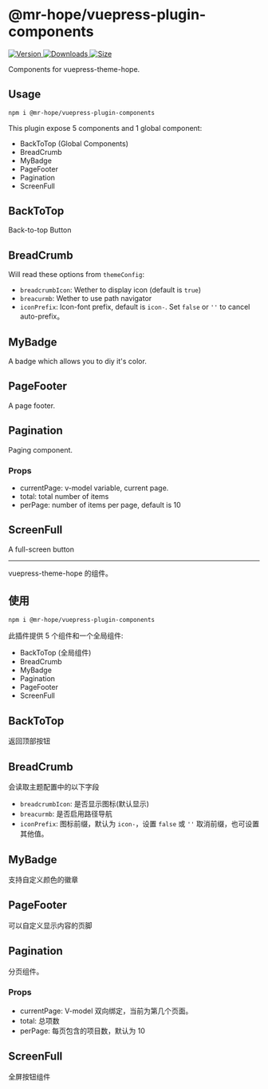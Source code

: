 # @mr-hope/vuepress-plugin-components

[![Version](https://img.shields.io/npm/v/@mr-hope/vuepress-plugin-components.svg?style=flat-square&logo=npm) ![Downloads](https://img.shields.io/npm/dm/@mr-hope/vuepress-plugin-components.svg?style=flat-square&logo=npm) ![Size](https://img.shields.io/bundlephobia/min/@mr-hope/vuepress-plugin-components?style=flat-square&logo=npm)](https://www.npmjs.com/package/@mr-hope/vuepress-plugin-components)

Components for vuepress-theme-hope.

## Usage

```bash
npm i @mr-hope/vuepress-plugin-components
```

This plugin expose 5 components and 1 global component:

- BackToTop (Global Components)
- BreadCrumb
- MyBadge
- PageFooter
- Pagination
- ScreenFull

## BackToTop

Back-to-top Button

## BreadCrumb

Will read these options from `themeConfig`:

- `breadcrumbIcon`: Wether to display icon (default is `true`)
- `breacurmb`: Wether to use path navigator
- `iconPrefix`: Icon-font prefix, default is `icon-`. Set `false` or `''` to cancel auto-prefix。

## MyBadge

A badge which allows you to diy it's color.

## PageFooter

A page footer.

## Pagination

Paging component.

### Props

- currentPage: v-model variable, current page.
- total: total number of items
- perPage: number of items per page, default is 10

## ScreenFull

A full-screen button

---

vuepress-theme-hope 的组件。

## 使用

```bash
npm i @mr-hope/vuepress-plugin-components
```

此插件提供 5 个组件和一个全局组件:

- BackToTop (全局组件)
- BreadCrumb
- MyBadge
- Pagination
- PageFooter
- ScreenFull

## BackToTop

返回顶部按钮

## BreadCrumb

会读取主题配置中的以下字段

- `breadcrumbIcon`: 是否显示图标(默认显示)
- `breacurmb`: 是否启用路径导航
- `iconPrefix`: 图标前缀，默认为 `icon-`，设置 `false` 或 `''` 取消前缀，也可设置其他值。

## MyBadge

支持自定义颜色的徽章

## PageFooter

可以自定义显示内容的页脚

## Pagination

分页组件。

### Props

- currentPage: V-model 双向绑定，当前为第几个页面。
- total: 总项数
- perPage: 每页包含的项目数，默认为 10

## ScreenFull

全屏按钮组件
